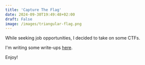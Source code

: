 ```yaml
---
title: 'Capture The Flag'
date: 2024-09-30T19:49:48+02:00
draft: False
image: /images/triangular-flag.png
---
```


While seeking job opportunities, I decided to take on some CTFs.

I'm writing some write-ups [here](/ctf-writeups).

Enjoy!
